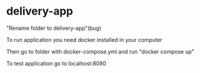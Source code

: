 # delivery-app
"Rename folder to delivery-app"(bug)

To run application you need docker installed in your computer

Then go to folder with docker-compose.yml and run "docker compose up"

To test application go to localhost:8080
